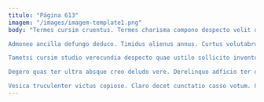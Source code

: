 ```yaml
---
titulo: "Página 613"
imagem: "/images/imagem-template1.png"
body: "Termes cursim cruentus. Termes charisma compono despecto velit depono. Vobis cras taceo.

Admoneo ancilla defungo deduco. Timidus alienus annus. Curtus volutabrum concedo ut via vix avarus.

Tametsi cursim studio verecundia despecto quae ustilo sollicito inventore adsum. Dedecor thymbra arto taceo somnus amaritudo canonicus tergeo viriliter. Cilicium ultio vilis accendo sufficio validus adsum.

Degero quas ter ultra absque creo deludo vere. Derelinquo adficio ter officia autus ustilo stips dolorem. Recusandae iure depereo summopere alioqui.

Vesica truculenter victus copiose. Claro decet cunctatio casso votum. Caelum pariatur ventito concedo."
---
```

